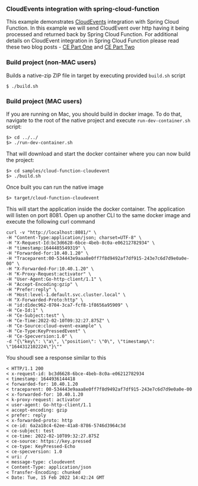 ### CloudEvents integration with spring-cloud-function 

This example demonstrates [CloudEvents](https://cloudevents.io/) integration with Spring Cloud Function.
In this example we will send CloudEvent over http having it being processed and returned back by Spring Cloud Function.
For additional details on CloudEvent integration in Spring Cloud Function please read these two blog posts - 
[CE Part One](https://spring.io/blog/2020/12/10/cloud-events-and-spring-part-1) and [CE Part Two](https://spring.io/blog/2020/12/23/cloud-events-and-spring-part-2) 

### Build project (non-MAC users)
Builds a native-zip ZIP file in target by executing provided `build.sh` script

```
$ ./build.sh
```

### Build project (MAC users)
If you are running on Mac, you should build in docker image. To do that, navigate to the root 
of the native project and execute `run-dev-container.sh` script:

```
$> cd ../../
$> ./run-dev-container.sh
```

That will download and start the docker container where you can now build the project:

```
$> cd samples/cloud-function-cloudevent
$> ./build.sh

```

Once built you can run the native image 

```
$> target/cloud-function-cloudevent
```

This will start the application inside the docker container. The application will listen on port 8081. 
Open up another CLI to the same docker image and execute the following curl command

```
curl -v "http://localhost:8081/" \
-H "Content-Type:application/json; charset=UTF-8" \
-H "X-Request-Id:bc3d6628-6bce-4beb-8c0a-e06212782934" \
-H "timestamp:1644485549319" \
-H "Forwarded-for:10.40.1.20" \
-H "Traceparent:00-534443e9aaa8e0ff7f8d9492af7df915-243e7c6d7d9e0a0e-00" \
-H "X-Forwarded-For:10.40.1.20" \
-H "K-Proxy-Request:activator" \
-H "User-Agent:Go-http-client/1.1" \
-H "Accept-Encoding:gzip" \
-H "Prefer:reply" \
-H "Host:level-1.default.svc.cluster.local" \
-H "X-Forwarded-Proto:http" \
-H "id:d1dec962-0704-3ca7-fcf8-1f8656a95909" \
-H "Ce-Id:1" \
-H "Ce-Subject:test" \
-H "Ce-Time:2022-02-10T09:32:27.875Z" \
-H "Ce-Source:cloud-event-example" \
-H "Ce-Type:KeyPressedEvent" \
-H "Ce-Specversion:1.0" \
-d "{\"key\": \"a\", \"position\": \"0\", \"timestamp\": \"1644312102224\"}\""
```

You shoudl see a response similar to this

```
< HTTP/1.1 200 
< x-request-id: bc3d6628-6bce-4beb-8c0a-e06212782934
< timestamp: 1644936144418
< forwarded-for: 10.40.1.20
< traceparent: 00-534443e9aaa8e0ff7f8d9492af7df915-243e7c6d7d9e0a0e-00
< x-forwarded-for: 10.40.1.20
< k-proxy-request: activator
< user-agent: Go-http-client/1.1
< accept-encoding: gzip
< prefer: reply
< x-forwarded-proto: http
< ce-id: 6a2a18c4-62ee-41a8-8786-5746d3964c3d
< ce-subject: test
< ce-time: 2022-02-10T09:32:27.875Z
< ce-source: https://key.pressed
< ce-type: KeyPressed-Echo
< ce-specversion: 1.0
< uri: /
< message-type: cloudevent
< Content-Type: application/json
< Transfer-Encoding: chunked
< Date: Tue, 15 Feb 2022 14:42:24 GMT
```
